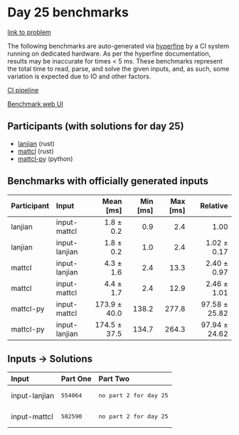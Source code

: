 # Day 25 benchmarks

[link to problem](https://adventofcode.com/2023/day/25)

The following benchmarks are auto-generated via
[hyperfine](https://github.com/sharkdp/hyperfine) by a CI system running on
dedicated hardware. As per the hyperfine documentation, results may be
inaccurate for times < 5 ms. These benchmarks represent the total time to read,
parse, and solve the given inputs, and, as such, some variation is expected due
to IO and other factors.

[CI pipeline](http://ci.papercode.net:8080/teams/main/pipelines/aoc2023)

[Benchmark web UI](https://aoc.ancalagon.black)


## Participants (with solutions for day 25)

- [lanjian](https://github.com/lanjian/aoc-2023) (rust)
- [mattcl](https://github.com/mattcl/aoc2023) (rust)
- [mattcl-py](https://github.com/mattcl/aoc2023-py) (python)


## Benchmarks with officially generated inputs

| Participant | Input | Mean [ms] | Min [ms] | Max [ms] | Relative |
|:---|:---|---:|---:|---:|---:|
| lanjian | input-mattcl | 1.8 ± 0.2 | 0.9 | 2.4 | 1.00 |
| lanjian | input-lanjian | 1.8 ± 0.2 | 1.0 | 2.4 | 1.02 ± 0.17 |
| mattcl | input-lanjian | 4.3 ± 1.6 | 2.4 | 13.3 | 2.40 ± 0.97 |
| mattcl | input-mattcl | 4.4 ± 1.7 | 2.4 | 12.9 | 2.46 ± 1.01 |
| mattcl-py | input-mattcl | 173.9 ± 40.0 | 138.2 | 277.8 | 97.58 ± 25.82 |
| mattcl-py | input-lanjian | 174.5 ± 37.5 | 134.7 | 264.3 | 97.94 ± 24.62 |


## Inputs -> Solutions

| Input | Part One | Part Two |
|:---|:---|:---|
|input-lanjian|<pre>554064</pre>|<pre>no part 2 for day 25</pre>|
|input-mattcl|<pre>582590</pre>|<pre>no part 2 for day 25</pre>|